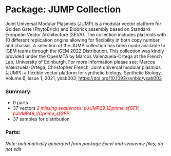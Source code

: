 # Package: JUMP Collection

Joint Universal Modular Plasmids (JUMP) is a modular vector platform for Golden Gate (PhytoBrick) and Biobrick assembly based on Standard European Vector Architecture (SEVA). The collection includes plasmids with 10 different replication origins allowing for flexibility in both copy number and chassis. A selection of the JUMP collection has been made available to iGEM teams through the iGEM 2022 Distribution. This collection was kindly provided under the OpenMTA by Marcos Valenzuela-Ortega at the French Lab, University of Edinburgh. For more information please see: Marcos Valenzuela-Ortega, Christopher French, Joint universal modular plasmids (JUMP): a flexible vector platform for synthetic biology, Synthetic Biology, Volume 6, Issue 1, 2021, ysab003, https://doi.org/10.1093/synbio/ysab003

### Summary:

- 0 parts
- 37 vectors _<span style="color:red">2 missing sequences: pJUMP29_1Dprime_sfGFP, pJUMP49_2Dprime_sfGFP</span>_
- 37 samples for distribution

### Parts:


_Note: automatically generated from package Excel and sequence files; do not edit_
